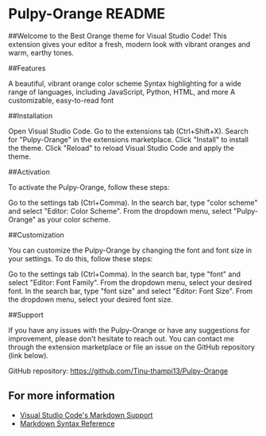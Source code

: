 # Pulpy-Orange README

##Welcome to the Best Orange theme for Visual Studio Code! This extension gives your editor a fresh, modern look with vibrant oranges and warm, earthy tones.

##Features

A beautiful, vibrant orange color scheme
Syntax highlighting for a wide range of languages, including JavaScript, Python, HTML, and more
A customizable, easy-to-read font

##Installation

Open Visual Studio Code.
Go to the extensions tab (Ctrl+Shift+X).
Search for "Pulpy-Orange" in the extensions marketplace.
Click "Install" to install the theme.
Click "Reload" to reload Visual Studio Code and apply the theme.

##Activation

To activate the Pulpy-Orange, follow these steps:

Go to the settings tab (Ctrl+Comma).
In the search bar, type "color scheme" and select "Editor: Color Scheme".
From the dropdown menu, select "Pulpy-Orange" as your color scheme.

##Customization

You can customize the Pulpy-Orange by changing the font and font size in your settings. To do this, follow these steps:

Go to the settings tab (Ctrl+Comma).
In the search bar, type "font" and select "Editor: Font Family".
From the dropdown menu, select your desired font.
In the search bar, type "font size" and select "Editor: Font Size".
From the dropdown menu, select your desired font size.

##Support

If you have any issues with the Pulpy-Orange or have any suggestions for improvement, please don't hesitate to reach out. You can contact me through the extension marketplace or file an issue on the GitHub repository (link below).

GitHub repository: https://github.com/Tinu-thampi13/Pulpy-Orange

## For more information

* [Visual Studio Code's Markdown Support](http://code.visualstudio.com/docs/languages/markdown)
* [Markdown Syntax Reference](https://help.github.com/articles/markdown-basics/)


